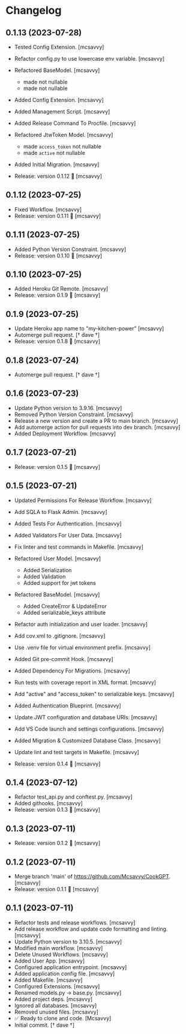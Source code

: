 Changelog
=========


0.1.13 (2023-07-28)
-------------------
- Tested Config Extension. [mcsavvy]
- Refactor config.py to use lowercase env variable. [mcsavvy]
- Refactored BaseModel. [mcsavvy]

  - made  not nullable
  - made  not nullable
- Added Config Extension. [mcsavvy]
- Added Management Script. [mcsavvy]
- Added Release Command To Procfile. [mcsavvy]
- Refactored JtwToken Model. [mcsavvy]

  - made `access_token` not nullable
  - made `active` not nullable
- Added Initial Migration. [mcsavvy]
- Release: version 0.1.12 🚀 [mcsavvy]


0.1.12 (2023-07-25)
-------------------
- Fixed Workflow. [mcsavvy]
- Release: version 0.1.11 🚀 [mcsavvy]


0.1.11 (2023-07-25)
-------------------
- Added Python Version Constraint. [mcsavvy]
- Release: version 0.1.10 🚀 [mcsavvy]


0.1.10 (2023-07-25)
-------------------
- Added Heroku Git Remote. [mcsavvy]
- Release: version 0.1.9 🚀 [mcsavvy]


0.1.9 (2023-07-25)
------------------
- Update Heroku app name to "my-kitchen-power" [mcsavvy]
- Automerge pull request. [† dave †]
- Release: version 0.1.8 🚀 [mcsavvy]


0.1.8 (2023-07-24)
------------------
- Automerge pull request. [† dave †]


0.1.6 (2023-07-23)
------------------
- Update Python version to 3.9.16. [mcsavvy]
- Removed Python Version Constraint. [mcsavvy]
- Release a new version and create a PR to main branch. [mcsavvy]
- Add automerge action for pull requests into dev branch. [mcsavvy]
- Added Deployment Workflow. [mcsavvy]


0.1.7 (2023-07-21)
------------------
- Release: version 0.1.5 🚀 [mcsavvy]


0.1.5 (2023-07-21)
------------------
- Updated Permissions For Release Workflow. [mcsavvy]
- Add SQLA to Flask Admin. [mcsavvy]
- Added Tests For Authentication. [mcsavvy]
- Added Validators For User Data. [mcsavvy]
- Fix linter and test commands in Makefile. [mcsavvy]
- Refactored User Model. [mcsavvy]

  - Added Serialization
  - Added Validation
  - Added support for jwt tokens
- Refactored BaseModel. [mcsavvy]

  - Added CreateError & UpdateError
  - Added serializable_keys attribute
- Refactor auth initialization and user loader. [mcsavvy]
- Add cov.xml to .gitignore. [mcsavvy]
- Use .venv file for virtual environment prefix. [mcsavvy]
- Added Git pre-commit Hook. [mcsavvy]
- Added Dependency For Migrations. [mcsavvy]
- Run tests with coverage report in XML format. [mcsavvy]
- Add "active" and "access_token" to serializable keys. [mcsavvy]
- Added Authentication Blueprint. [mcsavvy]
- Update JWT configuration and database URIs. [mcsavvy]
- Add VS Code launch and settings configurations. [mcsavvy]
- Added Migration & Customized Database Class. [mcsavvy]
- Update lint and test targets in Makefile. [mcsavvy]
- Release: version 0.1.4 🚀 [mcsavvy]


0.1.4 (2023-07-12)
------------------
- Refactor test_api.py and conftest.py. [mcsavvy]
- Added githooks. [mcsavvy]
- Release: version 0.1.3 🚀 [mcsavvy]


0.1.3 (2023-07-11)
------------------
- Release: version 0.1.2 🚀 [mcsavvy]


0.1.2 (2023-07-11)
------------------
- Merge branch 'main' of https://github.com/Mcsavvy/CookGPT. [mcsavvy]
- Release: version 0.1.1 🚀 [mcsavvy]


0.1.1 (2023-07-11)
------------------
- Refactor tests and release workflows. [mcsavvy]
- Add release workflow and update code formatting and linting. [mcsavvy]
- Update Python version to 3.10.5. [mcsavvy]
- Modified main workflow. [mcsavvy]
- Delete Unused Workflows. [mcsavvy]
- Added User App. [mcsavvy]
- Configured application entrypoint. [mcsavvy]
- Added application config file. [mcsavvy]
- Added Makefile. [mcsavvy]
- Configured Extensions. [mcsavvy]
- Renamed models.py -> base.py. [mcsavvy]
- Added project deps. [mcsavvy]
- Ignored all databases. [mcsavvy]
- Removed unused files. [mcsavvy]
- ✅ Ready to clone and code. [Mcsavvy]
- Initial commit. [† dave †]


